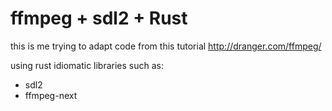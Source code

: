 # ffmpeg + sdl2 + Rust

this is me trying to adapt code from this tutorial http://dranger.com/ffmpeg/

using rust idiomatic libraries such as:
- sdl2
- ffmpeg-next
